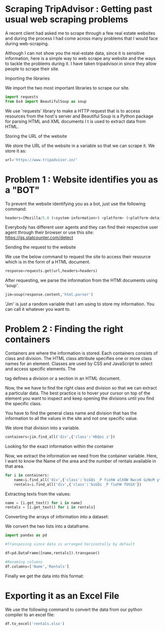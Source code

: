 
# Scraping TripAdvisor : Getting past usual web scraping problems

A recent client had asked me to scrape through a few real estate websites and during the process I had come across many problems that I would face during web-scraping.

Although I can not show you the real-estate data, since it is sensitive information, here is a simple way to web scrape any website and the ways to tackle the problems during it. I have taken tripadvisor.in since they allow people to scrape their site.

Importing the libraries

We import the two most important libraries to scrape our site.


```python
import requests
from bs4 import BeautifulSoup as soup
```
We use 'requests' library to make a HTTP request that is to access resources from the host's server and Beautiful Soup is a Python package for parsing HTML and XML documents I t is used to extract data from HTML.


Storing the URL of the website

We store the URL of the website in a variable so that we can scrape it. We store it as:


```python
url='https://www.tripadvisor.in/'
```
# Problem 1 : Website identifies you as a "BOT"

To prevent the website identifying you as a bot, just use the following command:


```python
headers={Mozilla/5.0 (<system-information>) <platform> (<platform-details>) <extensions>}
```
Everybody has different user agents and they can find their respective user agent through their browser or use this site: https://gs.statcounter.com/detect 


Sending the request to the website

We use the below command to request the site to access their resource which is in the form of a HTML document.


```python
response=requests.get(url,headers=headers)
```
After requesting, we parse the information from the HTMl documents using 'soup'.


```python
jim=soup(response.content,'html.parser')
```
'Jim' is just a random variable that I am using to store my information. You can call it whatever you want to.



# Problem 2 : Finding the right containers

Containers are where the information is stored. Each containers consists of class and division. The HTML class attribute specifies one or more class names for an element. Classes are used by CSS and JavaScript to select and access specific elements. The <div> tag defines a division or a section in an HTML document.


Now, the we have to find the right class and division so that we can extract a particular data. The best practice is to hover your cursor on top of the element you want to inspect and keep opening the divisions until you find the specific class.

You have to find the general class name and division that has the information to all the values in the site and not one specific value.


We store that division into a variable.


```python
containers=jim.find_all('div',{'class':'HbQoi z'})
```

Looking  for the exact information within the container

Now, we extract the information we need from the container variable. Here, I want to know the Name of the area and the number of rentals available in that area.


```python
for i in containers:
    name=i.find_all('div',{'class':'biGQs _P fiohW alXOW NwcxK GzNcM ytVPx UTQMg RnEEZ ngXxk'})
    rentals=i.find_all('div',{'class':'biGQs _P fiohW fOtGX'})  
```

Extracting texts from the values:

```python
name = [i.get_text() for i in name]
rentals = [i.get_text() for i in rentals]
```
Converting the arrays of information into a dataset:

We convert the two lists into a dataframe.

```python
import pandas as pd

#Transposing since data is arranged horizontally by default

df=pd.DataFrame([name,rentals]).transpose()

#Renaming columns
df.columns=['Name','Rentals']
```
Finally we get the data into this format:





# Exporting it as an Excel File

We use the following command to convert the data from our python compiler to an excel file:


```python
df.to_excel('rentals.xlsx')
```
